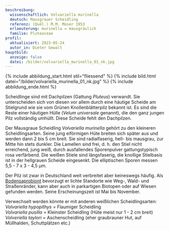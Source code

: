```yaml
---
beschreibung:
  wissenschaftlich: Volvariella murinella
  deutsch: Mausgrauer Scheidling
  referenz: (Quél.) M.M. Moser 1953
  erlaeuterung: murinella = mausgräulich
  familie: Pluteaceae
profil:
  aktualisiert: 2023-05-24
  autor_in: Dieter Gewalt
hauptbild:
  anzeige: false
  datei: /bilder/volvariella_murinella_01_nk.jpg
---
```

{% include abbildung_start.html stil="fliessend" %}
{% include bild.html datei="/bilder/volvariella_murinella_01_nk.jpg" %}
{% include abbildung_ende.html %}

Scheidlinge sind mit Dachpilzen (Gattung *Pluteus*) verwandt. Sie unterscheiden sich von diesen vor allem durch eine häutige Scheide am Stielgrund wie sie vom Grünen Knollenblätterpilz bekannt ist. Es sind die Reste einer häutigen Hülle (*Velum universale* genannt), die den ganz jungen Pilz vollständig umhüllt. Diese Scheide fehlt den Dachpilzen.

Der Mausgraue Scheidling *Volvariella murinella* gehört zu den kleineren Scheidlingsarten. Seine jung eiförmigen Hüte breiten sich später aus und werden dann 2 bis 5 cm breit. Sie sind radialfaserig, hell- bis mausgrau, zur Mitte hin stets dunkler. Die Lamellen sind frei, d. h. den Stiel nicht erreichend, jung weiß, durch ausfallendes Sporenpulver gattungstypisch rosa verfärbend. Die weißen Stiele sind längsfaserig, die knollige Stielbasis ist in der hellgrauen Scheide eingesenkt. Die elliptischen Sporen messen 5,5 - 7 x 3 - 4,5 µm.

Der Pilz ist zwar in Deutschland weit verbreitet aber keineswegs häufig. Als [Bodensaprobiont](saprobiontisch "Glossar") bevorzugt er lichte Standorte wie Weg-, Wald- und Straßenränder, kann aber auch in parkartigen Biotopen oder auf Wiesen gefunden werden. Seine Erscheinungszeit ist Mai bis November.

Verwechselt werden könnte er mit anderen weißlichen Scheidlingsarten:\
*Volvariella hypopithys* = Flaumiger Scheidling\
*Volvariella pusilla* = Kleinster Scheidling (Hüte meist nur 1 - 2 cm breit)\
*Volveriella taylori* = Aschenscheidling (eher graubrauner Hut, auf Müllhalden, Schuttplätzen etc.)
